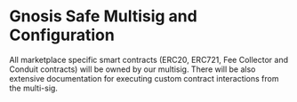 # Gnosis Safe Multisig and Configuration

All marketplace specific smart contracts (ERC20, ERC721, Fee Collector and Conduit contracts) will be owned by our multisig. There will be also extensive documentation for executing custom contract interactions from the multi-sig.&#x20;
